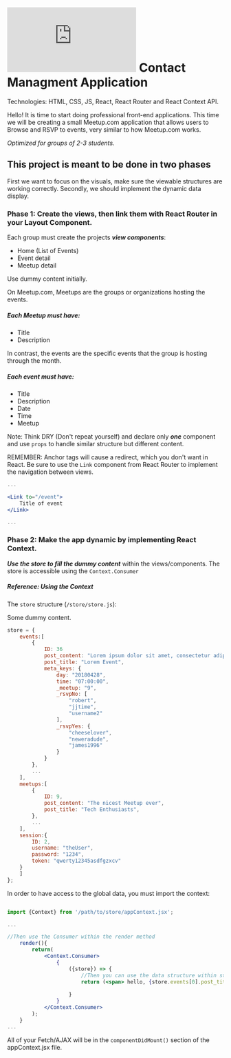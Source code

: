 # ![alt text](https://assets.breatheco.de/apis/img/images.php?blob&random&cat=icon&tags=breathecode,32) Contact Managment Application 

Technologies: HTML, CSS, JS, React, React Router and React Context API.

Hello! It is time to start doing professional front-end applications. This time
we will be creating a small Meetup.com application that allows users to Browse and RSVP to events, very similar to how Meetup.com works.

_Optimized for groups of 2-3 students._

## This project is meant to be done in two phases

First we want to focus on the visuals, make sure the viewable structures are working correctly. 
Secondly, we should implement the dynamic data display.

### Phase 1: Create the views, then link them with React Router in your Layout Component.

Each group must create the projects ***view components***: 
- Home (List of Events)
- Event detail
- Meetup detail

Use dummy content initially. 

On Meetup.com, Meetups are the groups or organizations hosting the events. 

##### Each Meetup must have:
- Title
- Description


In contrast, the events are the specific events that the group is hosting through the month. 

##### Each event must have:
- Title
- Description
- Date
- Time
- Meetup



Note: Think DRY (Don't repeat yourself) and declare only ***one*** component and use ```props``` to handle similar structure but different content.

REMEMBER: Anchor tags will cause a redirect, which you don't want in React. Be sure to use the ``` Link ``` component from React Router to implement the navigation between views.

```jsx
...

<Link to="/event">
	Title of event
</Link>

...
```


### Phase 2: Make the app dynamic by implementing React Context.

***Use the store to fill the dummy content*** within the views/components. The store is accessible using the ```Context.Consumer```

##### Reference: Using the Context

The `store` structure (```/store/store.js```):

Some dummy content.

```javascript
store = {
    events:[
        {
            ID: 36
            post_content: "Lorem ipsum dolor sit amet, consectetur adipiscing elit. Sed nec libero consectetur risus vehicula interdum eu at elit. Proin a commodo erat, eu molestie ipsum. Aliquam tristique nunc a est tristique, et convallis risus ullamcorper. Fusce nec massa ac enim pellentesque ornare. Pellentesque non sapien varius, pellentesque tellus sit amet, facilisis justo. Duis rhoncus nunc id elementum dapibus. Sed dictum lacinia vestibulum.",
            post_title: "Lorem Event",
            meta_keys: {
                day: "20180428",
                time: "07:00:00",
                _meetup: "9",
                _rsvpNo: [
                    "robert",
                    "jjtime",
                    "username2"
                ],
                _rsvpYes: {
                    "cheeselover",
                    "neweradude",
                    "james1996"
                }
            }
        },
        ...
    ],
    meetups:[
        {
            ID: 9,
            post_content: "The nicest Meetup ever",
            post_title: "Tech Enthusiasts",
        },
        ...
    ],
    session:{
        ID: 2,
        username: "theUser",
        password: "1234",
        token: "qwerty12345asdfgzxcv"
    }
    ]
};
```

In order to have access to the global data, you must import the context: 
```jsx

import {Context} from '/path/to/store/appContext.jsx';

...

//Then use the Consumer within the render method
    render(){
        return(
            <Context.Consumer>
                {
                    ({store}) => {
                        //Then you can use the data structure within store into 
                        return (<span> hello, {store.events[0].post_title} </span>);
                        
                    }
                }
            </Context.Consumer>
        );
    }
...

```

All of your Fetch/AJAX will be in the ```componentDidMount()``` section of the appContext.jsx file.
